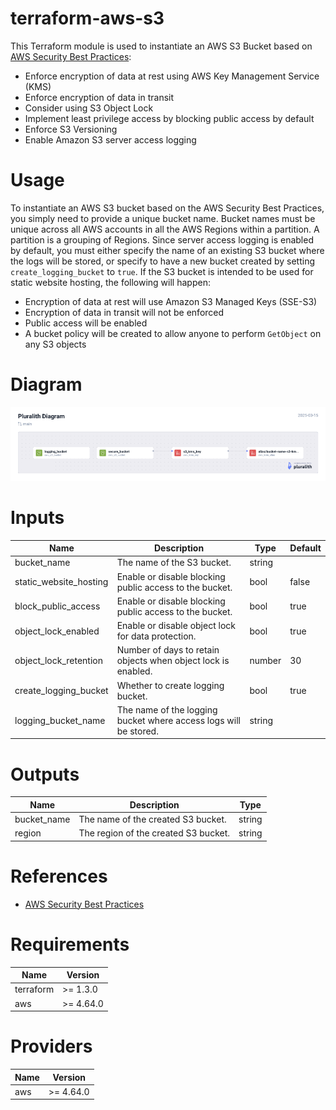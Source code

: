 # terraform-aws-s3
This Terraform module is used to instantiate an AWS S3 Bucket based on [AWS Security Best Practices](https://docs.aws.amazon.com/AmazonS3/latest/userguide/security-best-practices.html):
* Enforce encryption of data at rest using AWS Key Management Service (KMS)
* Enforce encryption of data in transit
* Consider using S3 Object Lock
* Implement least privilege access by blocking public access by default
* Enforce S3 Versioning
* Enable Amazon S3 server access logging

# Usage
To instantiate an AWS S3 bucket based on the AWS Security Best Practices, you simply need to provide a unique bucket name.  Bucket names must be unique across all AWS accounts in all the AWS Regions within a partition. A partition is a grouping of Regions. Since server access logging is enabled by default, you must either specify the name of an existing S3 bucket where the logs will be stored, or specify to have a new bucket created by setting `create_logging_bucket` to `true`.  If the S3 bucket is intended to be used for static website hosting, the following will happen:
- Encryption of data at rest will use Amazon S3 Managed Keys (SSE-S3)
- Encryption of data in transit will not be enforced
- Public access will be enabled
- A bucket policy will be created to allow anyone to perform `GetObject` on any S3 objects

# Diagram
![Diagram](./diagram.png)


# Inputs
| Name      | Description   | Type | Default |
| --------- | ------------- | ---- | ------- |
| bucket_name | The name of the S3 bucket. | string | |
| static_website_hosting | Enable or disable blocking public access to the bucket. | bool | false |
| block_public_access | Enable or disable blocking public access to the bucket. | bool | true |
| object_lock_enabled | Enable or disable object lock for data protection. | bool | true |
| object_lock_retention | Number of days to retain objects when object lock is enabled. | number | 30 |
| create_logging_bucket | Whether to create logging bucket. | bool | true |
| logging_bucket_name | The name of the logging bucket where access logs will be stored. | string | |

# Outputs
| Name      | Description   | Type |
| --------- | ------------- | ---- |
| bucket_name | The name of the created S3 bucket. | string |
| region | The region of the created S3 bucket. | string |

# References
- [AWS Security Best Practices](https://docs.aws.amazon.com/AmazonS3/latest/userguide/security-best-practices.html)

# Requirements
| Name      | Version   |
| --------- | --------- |
| terraform | >= 1.3.0  |
| aws       | >= 4.64.0 |

# Providers
| Name      | Version   |
| --------- | --------- |
| aws       | >= 4.64.0 |